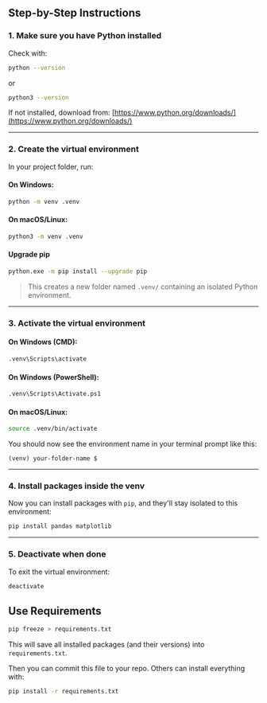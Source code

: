 ## Step-by-Step Instructions

### 1. **Make sure you have Python installed**

Check with:

```bash
python --version
```

or

```bash
python3 --version
```

If not installed, download from: [https://www.python.org/downloads/](https://www.python.org/downloads/)

---

### 2. **Create the virtual environment**

In your project folder, run:

#### On Windows:

```bash
python -m venv .venv
```

#### On macOS/Linux:

```bash
python3 -m venv .venv
```

#### Upgrade pip
```bash
python.exe -m pip install --upgrade pip
```

> This creates a new folder named `.venv/` containing an isolated Python environment.

---

### 3. **Activate the virtual environment**

#### On Windows (CMD):

```bash
.venv\Scripts\activate
```

#### On Windows (PowerShell):

```bash
.venv\Scripts\Activate.ps1
```

#### On macOS/Linux:

```bash
source .venv/bin/activate
```

You should now see the environment name in your terminal prompt like this:

```
(venv) your-folder-name $
```

---

### 4. **Install packages inside the venv**

Now you can install packages with `pip`, and they'll stay isolated to this environment:

```bash
pip install pandas matplotlib
```

---

### 5. **Deactivate when done**

To exit the virtual environment:

```bash
deactivate
```

## Use Requirements

```bash
pip freeze > requirements.txt
```

This will save all installed packages (and their versions) into `requirements.txt`.

Then you can commit this file to your repo. Others can install everything with:

```bash
pip install -r requirements.txt
```
